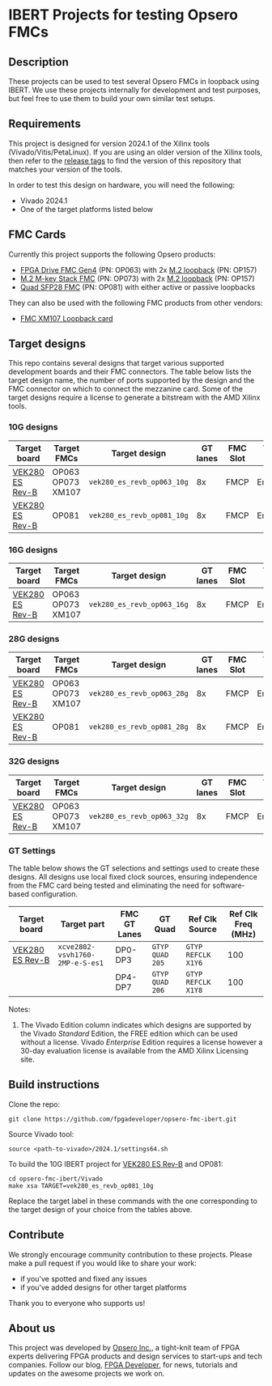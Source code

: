 # IBERT Projects for testing Opsero FMCs

## Description

These projects can be used to test several Opsero FMCs in loopback using IBERT. We use these
projects internally for development and test purposes, but feel free to use them to build your
own similar test setups.

## Requirements

This project is designed for version 2024.1 of the Xilinx tools (Vivado/Vitis/PetaLinux). 
If you are using an older version of the Xilinx tools, then refer to the 
[release tags](https://github.com/fpgadeveloper/opsero-fmc-ibert/tags "releases")
to find the version of this repository that matches your version of the tools.

In order to test this design on hardware, you will need the following:

* Vivado 2024.1
* One of the target platforms listed below

## FMC Cards

Currently this project supports the following Opsero products:

* [FPGA Drive FMC Gen4] (PN: OP063) with 2x [M.2 loopback] (PN: OP157)
* [M.2 M-key Stack FMC] (PN: OP073) with 2x [M.2 loopback] (PN: OP157)
* [Quad SFP28 FMC] (PN: OP081) with either active or passive loopbacks

They can also be used with the following FMC products from other vendors:

* [FMC XM107 Loopback card]

## Target designs

This repo contains several designs that target various supported development boards and their
FMC connectors. The table below lists the target design name, the number of ports supported by the design and 
the FMC connector on which to connect the mezzanine card. Some of the target designs
require a license to generate a bitstream with the AMD Xilinx tools.

<!-- updater start -->
### 10G designs

| Target board          | Target FMCs          | Target design                | GT lanes    | FMC Slot    | Vivado<br> Edition |
|-----------------------|----------------------|------------------------------|-------------|-------------|-------|
| [VEK280 ES Rev-B]     | OP063<br>OP073<br>XM107 | `vek280_es_revb_op063_10g`   | 8x          | FMCP        | Enterprise |
| [VEK280 ES Rev-B]     | OP081                | `vek280_es_revb_op081_10g`   | 8x          | FMCP        | Enterprise |

### 16G designs

| Target board          | Target FMCs          | Target design                | GT lanes    | FMC Slot    | Vivado<br> Edition |
|-----------------------|----------------------|------------------------------|-------------|-------------|-------|
| [VEK280 ES Rev-B]     | OP063<br>OP073<br>XM107 | `vek280_es_revb_op063_16g`   | 8x          | FMCP        | Enterprise |

### 28G designs

| Target board          | Target FMCs          | Target design                | GT lanes    | FMC Slot    | Vivado<br> Edition |
|-----------------------|----------------------|------------------------------|-------------|-------------|-------|
| [VEK280 ES Rev-B]     | OP063<br>OP073<br>XM107 | `vek280_es_revb_op063_28g`   | 8x          | FMCP        | Enterprise |
| [VEK280 ES Rev-B]     | OP081                | `vek280_es_revb_op081_28g`   | 8x          | FMCP        | Enterprise |

### 32G designs

| Target board          | Target FMCs          | Target design                | GT lanes    | FMC Slot    | Vivado<br> Edition |
|-----------------------|----------------------|------------------------------|-------------|-------------|-------|
| [VEK280 ES Rev-B]     | OP063<br>OP073<br>XM107 | `vek280_es_revb_op063_32g`   | 8x          | FMCP        | Enterprise |

### GT Settings

The table below shows the GT selections and settings used to create these designs.
All designs use local fixed clock sources, ensuring independence from the FMC card being tested and
eliminating the need for software-based configuration.

| Target board          | Target part                       | FMC GT Lanes | GT Quad         | Ref Clk Source     | Ref Clk Freq (MHz) |
|-----------------------|-----------------------------------|--------------|-----------------|--------------------|--------------|
| [VEK280 ES Rev-B]     | `xcve2802-vsvh1760-2MP-e-S-es1`   | DP0-DP3      | `GTYP QUAD 205` | `GTYP REFCLK X1Y6` | 100        |
|                       |                                   | DP4-DP7      | `GTYP QUAD 206` | `GTYP REFCLK X1Y8` | 100        |

[VEK280 ES Rev-B]: https://www.xilinx.com/vek280
<!-- updater end -->

Notes:

1. The Vivado Edition column indicates which designs are supported by the Vivado *Standard* Edition, the
   FREE edition which can be used without a license. Vivado *Enterprise* Edition requires
   a license however a 30-day evaluation license is available from the AMD Xilinx Licensing site.

## Build instructions

Clone the repo:
```
git clone https://github.com/fpgadeveloper/opsero-fmc-ibert.git
```

Source Vivado tool:

```
source <path-to-vivado>/2024.1/settings64.sh
```

To build the 10G IBERT project for [VEK280 ES Rev-B] and OP081:

```
cd opsero-fmc-ibert/Vivado
make xsa TARGET=vek280_es_revb_op081_10g
```

Replace the target label in these commands with the one corresponding to the target design of your
choice from the tables above.

## Contribute

We strongly encourage community contribution to these projects. Please make a pull request if you
would like to share your work:
* if you've spotted and fixed any issues
* if you've added designs for other target platforms

Thank you to everyone who supports us!

## About us

This project was developed by [Opsero Inc.](https://opsero.com "Opsero Inc."),
a tight-knit team of FPGA experts delivering FPGA products and design services to start-ups and tech companies. 
Follow our blog, [FPGA Developer](https://www.fpgadeveloper.com "FPGA Developer"), for news, tutorials and
updates on the awesome projects we work on.

[FPGA Drive FMC Gen4]: https://www.fpgadrive.com/docs/fpga-drive-fmc-gen4/overview/
[M.2 M-key Stack FMC]: https://www.fpgadrive.com/docs/m2-mkey-stack-fmc/overview/
[M.2 loopback]: https://opsero.com/product/m-2-loopback-2230-mkey/
[FMC XM107 Loopback card]: https://docs.amd.com/v/u/en-US/ug539
[Quad SFP28 FMC]: https://ethernetfmc.com/docs/quad-sfp28-fmc/overview/

